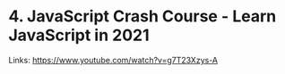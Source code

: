 # 4. JavaScript Crash Course - Learn JavaScript in 2021

Links: https://www.youtube.com/watch?v=g7T23Xzys-A